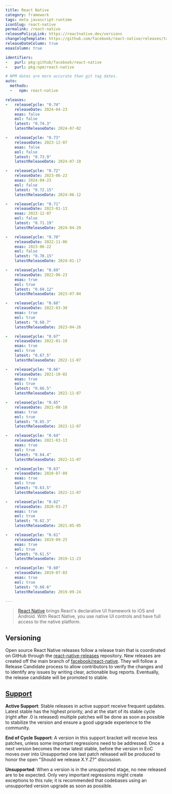```yaml
---
title: React Native
category: framework
tags: meta javascript-runtime
iconSlug: react-native
permalink: /react-native
releasePolicyLink: https://reactnative.dev/versions
changelogTemplate: https://github.com/facebook/react-native/releases/tag/v__LATEST__
releaseDateColumn: true
eoasColumn: true

identifiers:
-   purl: pkg:github/facebook/react-native
-   purl: pkg:npm/react-native

# NPM dates are more accurate than git tag dates.
auto:
  methods:
  -   npm: react-native

releases:
-   releaseCycle: "0.74"
    releaseDate: 2024-04-23
    eoas: false
    eol: false
    latest: "0.74.3"
    latestReleaseDate: 2024-07-02

-   releaseCycle: "0.73"
    releaseDate: 2023-12-07
    eoas: false
    eol: false
    latest: "0.73.9"
    latestReleaseDate: 2024-07-10

-   releaseCycle: "0.72"
    releaseDate: 2023-06-22
    eoas: 2024-04-23
    eol: false
    latest: "0.72.15"
    latestReleaseDate: 2024-06-12

-   releaseCycle: "0.71"
    releaseDate: 2023-01-13
    eoas: 2023-12-07
    eol: false
    latest: "0.71.19"
    latestReleaseDate: 2024-04-29

-   releaseCycle: "0.70"
    releaseDate: 2022-11-06
    eoas: 2023-06-22
    eol: false
    latest: "0.70.15"
    latestReleaseDate: 2024-01-17

-   releaseCycle: "0.69"
    releaseDate: 2022-06-23
    eoas: true
    eol: true
    latest: "0.69.12"
    latestReleaseDate: 2023-07-04

-   releaseCycle: "0.68"
    releaseDate: 2022-03-30
    eoas: true
    eol: true
    latest: "0.68.7"
    latestReleaseDate: 2023-04-26

-   releaseCycle: "0.67"
    releaseDate: 2022-01-19
    eoas: true
    eol: true
    latest: "0.67.5"
    latestReleaseDate: 2022-11-07

-   releaseCycle: "0.66"
    releaseDate: 2021-10-02
    eoas: true
    eol: true
    latest: "0.66.5"
    latestReleaseDate: 2022-11-07

-   releaseCycle: "0.65"
    releaseDate: 2021-08-18
    eoas: true
    eol: true
    latest: "0.65.3"
    latestReleaseDate: 2022-11-07

-   releaseCycle: "0.64"
    releaseDate: 2021-03-13
    eoas: true
    eol: true
    latest: "0.64.4"
    latestReleaseDate: 2022-11-07

-   releaseCycle: "0.63"
    releaseDate: 2020-07-09
    eoas: true
    eol: true
    latest: "0.63.5"
    latestReleaseDate: 2022-11-07

-   releaseCycle: "0.62"
    releaseDate: 2020-03-27
    eoas: true
    eol: true
    latest: "0.62.3"
    latestReleaseDate: 2021-05-05

-   releaseCycle: "0.61"
    releaseDate: 2019-09-25
    eoas: true
    eol: true
    latest: "0.61.5"
    latestReleaseDate: 2019-11-23

-   releaseCycle: "0.60"
    releaseDate: 2019-07-03
    eoas: true
    eol: true
    latest: "0.60.6"
    latestReleaseDate: 2019-09-24

---
```


> [React Native](https://reactnative.dev/) brings React's declarative UI framework to iOS and Android.
> With React Native, you use native UI controls and have full access to the native platform.

## Versioning

Open source React Native releases follow a release train that is coordinated on GitHub through the [react-native-releases](https://github.com/reactwg/react-native-releases/discussions) repository. New releases are created off the main branch of [facebook/react-native](https://github.com/facebook/react-native). They will follow a Release Candidate process to allow contributors to verify the changes and to identify any issues by writing clear, actionable bug reports. Eventually, the release candidate will be promoted to stable.

## [Support](https://github.com/reactwg/react-native-releases/blob/main/docs/support.md)

**Active Support**: Stable releases in active support receive frequent updates. Latest stable has the highest priority, and at the start of its stable cycle (right after .0 is released) multiple patches will be done as soon as possible to stabilize the version and ensure a good upgrade experience to the community.

**End of Cycle Support**: A version in this support bracket will receive less patches, unless some important regressions need to be addressed. Once a next version becomes the new latest stable, before the version in EoC moves over into Unsupported one last patch released will be produced to honor the open "Should we release X.Y.Z?" discussion.

**Unsupported**: When a version is in the unsupported stage, no new released are to be expected. Only very important regressions might create exceptions to this rule; it is recommended that codebases using an unsupported version upgrade as soon as possible.

